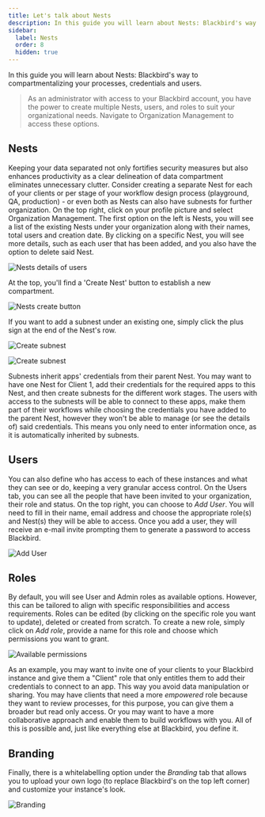 ```yaml
---
title: Let's talk about Nests
description: In this guide you will learn about Nests: Blackbird's way to compartmentalizing your processes, credentials and users. 
sidebar:
  label: Nests
  order: 8
  hidden: true
---
```


In this guide you will learn about Nests: Blackbird's way to compartmentalizing your processes, credentials and users.

> As an administrator with access to your Blackbird account, you have the power to create multiple Nests, users, and roles to suit your organizational needs. Navigate to Organization Management to access these options.

## Nests

Keeping your data separated not only fortifies security measures but also enhances productivity as a clear delineation of data compartment eliminates unnecessary clutter. Consider creating a separate Nest for each of your clients or per stage of your workflow design process (playground, QA, production) - or even both as Nests can also have subnests for further organization. On the top right, click on your profile picture and select Organization Management. The first option on the left is Nests, you will see a list of the existing Nests under your organization along with their names, total users and creation date. By clicking on a specific Nest, you will see more details, such as each user that has been added, and you also have the option to delete said Nest.

![Nests details of users](../../../assets/guides/nests/1.png)

At the top, you'll find a 'Create Nest' button to establish a new compartment.

![Nests create button](../../../assets/guides/nests/2.png)

If you want to add a subnest under an existing one, simply click the plus sign at the end of the Nest's row.

![Create subnest](../../../assets/guides/nests/31.png)

![Create subnest](../../../assets/guides/nests/32.png)

Subnests inherit apps' credentials from their parent Nest. You may want to have one Nest for Client 1, add their credentials for the required apps to this Nest, and then create subnests for the different work stages. The users with access to the subnests will be able to connect to these apps, make them part of their workflows while choosing the credentials you have added to the parent Nest, however they won't be able to manage (or see the details of) said credentials. This means you only need to enter information once, as it is automatically inherited by subnests.

## Users

You can also define who has access to each of these instances and what they can see or do, keeping a very granular access control. On the Users tab, you can see all the people that have been invited to your organization, their role and status. On the top right, you can choose to _Add User_. You will need to fill in their name, email address and choose the appropriate role(s) and Nest(s) they will be able to access. Once you add a user, they will receive an e-mail invite prompting them to generate a password to access Blackbird.

![Add User](../../../assets/guides/nests/4.png)

## Roles

By default, you will see User and Admin roles as available options. However, this can be tailored to align with specific responsibilities and access requirements. Roles can be edited (by clicking on the specific role you want to update), deleted or created from scratch. To create a new role, simply click on _Add role_, provide a name for this role and choose which permissions you want to grant.

![Available permissions](../../../assets/guides/nests/5.png)

As an example, you may want to invite one of your clients to your Blackbird instance and give them a "Client" role that only entitles them to add their credentials to connect to an app. This way you avoid data manipulation or sharing. You may have clients that need a more _empowered_ role because they want to review processes, for this purpose, you can give them a broader but read only access. Or you may want to have a more collaborative approach and enable them to build workflows with you. All of this is possible and, just like everything else at Blackbird, you define it.

## Branding

Finally, there is a whitelabelling option under the _Branding_ tab that allows you to upload your own logo (to replace Blackbird's on the top left corner) and customize your instance's look.

![Branding](../../../assets/guides/nests/6.png)
